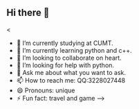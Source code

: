 ## Hi there 👋

<

- 🔭 I’m currently studying at CUMT.
- 🌱 I’m currently learning python and  c++.
- 👯 I’m looking to collaborate on heart.
- 🤔 I’m looking for help with python.
- 💬 Ask me about what you want to ask.
- 📫 How to reach me: QQ:3228027448
- 😄 Pronouns: unique
- ⚡ Fun fact: travel and game
-->
